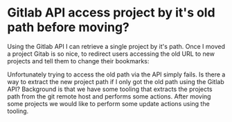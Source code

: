 
# Gitlab API access project by it's old path before moving?

Using the Gitlab API I can retrieve a single project by it's path.
Once I moved a project Gitab is so nice, to redirect users accessing the old URL to new projects and tell them to change their bookmarks:

Unfortunately trying to access the old path via the API simply fails.
Is there a way to extract the new project path if I only got the old path using the Gitlab API?
Background is that we have some tooling that extracts the projects path from the git remote host and performs some actions.
After moving some projects we would like to perform some update actions using the tooling.

        